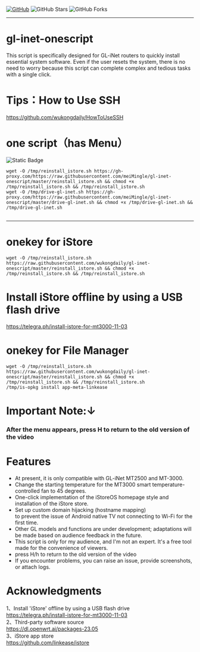 
[![GitHub](https://img.shields.io/github/license/wukongdaily/gl-inet-onescript.svg?label=LICENSE&logo=github&logoColor=%20)](https://github.com/wukongdaily/gl-inet-onescript/blob/master/LICENSE)
![GitHub Stars](https://img.shields.io/github/stars/wukongdaily/gl-inet-onescript.svg?style=flat&logo=appveyor&label=Stars&logo=github)
![GitHub Forks](https://img.shields.io/github/forks/wukongdaily/gl-inet-onescript.svg?style=flat&logo=appveyor&label=Forks&logo=github)

***
# gl-inet-onescript
 This script is specifically designed for GL-iNet routers to quickly install essential system software. Even if the user resets the system, there is no need to worry because this script can complete complex and tedious tasks with a single click.

# Tips：How to Use SSH
https://github.com/wukongdaily/HowToUseSSH

# one script（has Menu）
<img alt="Static Badge" src="https://img.shields.io/badge/MT3000-E70D0D?style=for-the-badge&label=MT2500A&labelColor=8A2BE2">

```
wget -O /tmp/reinstall_istore.sh https://gh-proxy.com/https://raw.githubusercontent.com/meiMingle/gl-inet-onescript/master/reinstall_istore.sh && chmod +x /tmp/reinstall_istore.sh && /tmp/reinstall_istore.sh
wget -O /tmp/drive-gl-inet.sh https://gh-proxy.com/https://raw.githubusercontent.com/meiMingle/gl-inet-onescript/master/drive-gl-inet.sh && chmod +x /tmp/drive-gl-inet.sh && /tmp/drive-gl-inet.sh


```

***

# onekey for iStore
```
wget -O /tmp/reinstall_istore.sh https://raw.githubusercontent.com/wukongdaily/gl-inet-onescript/master/reinstall_istore.sh && chmod +x /tmp/reinstall_istore.sh && /tmp/reinstall_istore.sh

```

# Install iStore offline by using a USB flash drive 
https://telegra.ph/install-istore-for-mt3000-11-03 <br>

# onekey for File Manager
```
wget -O /tmp/reinstall_istore.sh https://raw.githubusercontent.com/wukongdaily/gl-inet-onescript/master/reinstall_istore.sh && chmod +x /tmp/reinstall_istore.sh && /tmp/reinstall_istore.sh
/tmp/is-opkg install app-meta-linkease

```

# Important Note:↓
### After the menu appears, press H to return to the old version of the video



# Features
* At present, it is only compatible with GL-iNet MT2500 and MT-3000.
* Change the starting temperature for the MT3000 smart temperature-controlled fan to 45 degrees.
* One-click implementation of the iStoreOS homepage style and installation of the iStore store.
* Set up custom domain hijacking (hostname mapping)<br>
  to prevent the issue of Android native TV not connecting to Wi-Fi for the first time.
* Other GL models and functions are under development; adaptations will be made based on audience feedback in the future.
* This script is only for my audience, and I'm not an expert. It's a free tool made for the convenience of viewers.
* press H/h to return to the old version of the video
* If you encounter problems, you can raise an issue, provide screenshots, or attach logs.
#




# Acknowledgments

1、Install 'iStore' offline by using a USB flash drive <br>
https://telegra.ph/install-istore-for-mt3000-11-03 <br>
2、Third-party software source<br>
https://dl.openwrt.ai/packages-23.05<br>
3、iStore app store<br>
https://github.com/linkease/istore<br>


